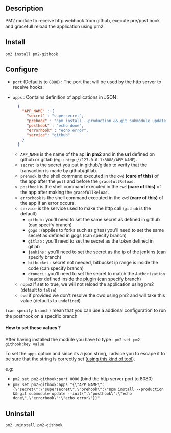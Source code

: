 ## Description

PM2 module to receive http webhook from github, execute pre/post hook and gracefull reload the application using pm2.

## Install

`pm2 install pm2-githook`

## Configure

- `port` (Defaults to `8888`) : The port that will be used by the http server to receive hooks.
- `apps` : Contains definition of applications in JSON :

    ```json
      {
        "APP_NAME" : {
          "secret" : "supersecret",
          "prehook" : "npm install --production && git submodule update --init",
          "posthook" : "echo done",
          "errorhook" : "echo error",
          "service": "github"
        }
      }
    ```

    - `APP_NAME` is the name of the api **in pm2** and in the **url** defined on github or gitlab (eg: : `http://127.0.0.1:8888/APP_NAME`).
    - `secret` is the secret you put in github/gitlab to verify that the transaction is made by github/gitlab.
    - `prehook` is the shell command executed in the `cwd` **(care of this)** of the app after the `pull` and before the `gracefullReload`.
    - `posthook` is the shell command executed in the `cwd` **(care of this)** of the app after making the `gracefullReload`.
    - `errorhook` is the shell command executed in the `cwd` **(care of this)** of the app if an error occurs.
    - `service` is the service used to make the http call (`github` is the default)
      - `github` : you'll need to set the same secret as defined in github (can specify branch)
      - `gogs` : (applies to forks such as gitea) you'll need to set the same secret as defined in gogs (can specify branch)
      - `gitlab` : you'll need to set the secret as the token defined in gitlab
      - `jenkins` : you'll need to set the secret as the ip of the jenkins (can specify branch)
      - `bitbucket` : secret not needed, bitbucket ip range is inside the code (can specify branch)
      - `droneci` : you'll need to set the secret to match the `Authorization` header defined inside the [plugin](http://addons.drone.io/webhook/) (can specify branch)
    - `nopm2` if set to true, we will not reload the application using pm2 (default to `false`)
    - `cwd` if provided we don't resolve the cwd using pm2 and will take this value (defaults to `undefined`)

`(can specify branch)`  mean that you can use a addional configuration to run the posthook on a specific branch

#### How to set these values ?

 After having installed the module you have to type :
`pm2 set pm2-githook:key value`

To set the `apps` option and since its a json string, i advice you to escape it to be sure that the string is correctly set ([using this kind of tool](http://bernhardhaeussner.de/odd/json-escape/)).

e.g:
- `pm2 set pm2-githook:port 8080` (bind the http server port to 8080)
- `pm2 set pm2-githook:apps "{\"APP_NAME\":{\"secret\":\"supersecret\",\"prehook\":\"npm install --production && git submodule update --init\",\"posthook\":\"echo done\",\"errorhook\":\"echo error\"}}"`

## Uninstall

`pm2 uninstall pm2-githook`
